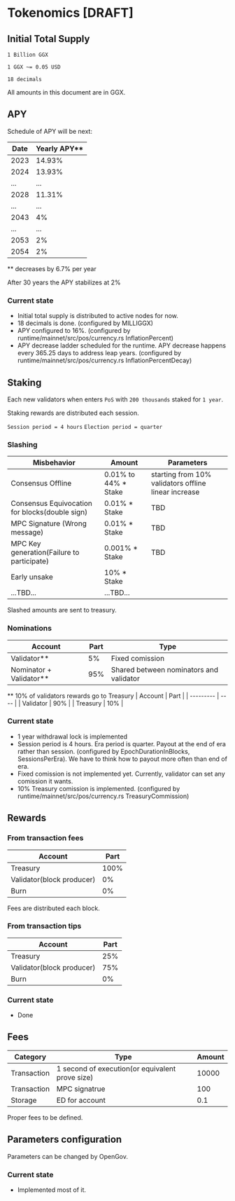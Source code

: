 # Tokenomics [DRAFT]

## Initial Total Supply

`1 Billion GGX`

`1 GGX ~= 0.05 USD`

`18 decimals`

All amounts in this document are in GGX.

## APY

Schedule of APY will be next:

| Date | Yearly APY** |
| -----|-----------------------|
| 2023 |    14.93%             |
| 2024 |    13.93%             |
| ...  |     ...               |
| 2028 |    11.31%             |
| ... |    ...                 |
| 2043| 4% |
| ... | ... |
| 2053 | 2% |
| 2054 | 2% |

** decreases by 6.7% per year

After 30 years the APY stabilizes at 2%

### Current state

* Initial total supply is distributed to active nodes for now.
* 18 decimals is done. (configured by MILLIGGX)
* APY configured to 16%. (configured by runtime/mainnet/src/pos/currency.rs InflationPercent)
* APY decrease ladder scheduled for the runtime.
APY decrease happens every 365.25 days to address leap years. (configured by runtime/mainnet/src/pos/currency.rs InflationPercentDecay)

## Staking

Each new validators when enters `PoS` with `200 thousands` staked for `1 year`.

Staking rewards are distributed each session.

`Session period = 4 hours`
`Election period = quarter`

### Slashing

| Misbehavior | Amount |  Parameters |
| ------------| -------| ------------------
| Consensus Offline               | 0.01% to 44% * Stake | starting from 10% validators offline linear increase |  
| Consensus Equivocation for blocks(double sign) | 0.01% * Stake |  TBD |
| MPC Signature (Wrong message) |  0.01% * Stake | TBD |
| MPC Key generation(Failure to participate) | 0.001% * Stake | TBD |
| Early unsake | 10% * Stake |
| ...TBD... | ...TBD... |

Slashed amounts are sent to treasury.

### Nominations

| Account | Part | Type |
| ------- | ---- | ---- |
| Validator** | 5% | Fixed comission |
| Nominator + Validator** | 95% | Shared between nominators and validator ||

** 10% of validators rewards go to Treasury
|  Account  | Part |
| --------- | ---- |
| Validator | 90%  |
| Treasury  | 10%  |

### Current state

* 1 year withdrawal lock is implemented
* Session period is 4 hours. Era period is quarter. Payout at the end of era rather than session.
(configured by EpochDurationInBlocks, SessionsPerEra). We have to think how to payout more often than end of era.
* Fixed comission is not implemented yet. Currently, validator can set any comission it wants.
* 10% Treasury comission is implemented. (configured by runtime/mainnet/src/pos/currency.rs TreasuryCommission)

## Rewards

### From transaction fees

| Account | Part |
| -------- | ----- |
| Treasury | 100% |
| Validator(block producer) | 0% |
| Burn | 0% |

Fees are distributed each block.

### From transaction tips

| Account | Part |
| -------- | ----- |
| Treasury | 25% |
| Validator(block producer) | 75% |
| Burn | 0% |

### Current state

* Done

## Fees

| Category | Type | Amount |
|------|--------|-----------|
|Transaction | 1 second of execution(or equivalent prove size)| 10000 |
|Transaction | MPC signatrue | 100 |
|Storage | ED for account | 0.1 |

Proper fees to be defined.

## Parameters configuration

Parameters can be changed by OpenGov.

### Current state

* Implemented most of it.
